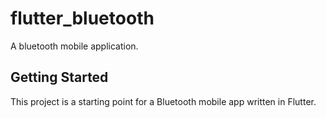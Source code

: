 # flutter_bluetooth

A bluetooth mobile application.

## Getting Started

This project is a starting point for a Bluetooth mobile app written in Flutter.

